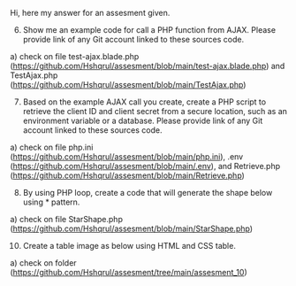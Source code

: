 Hi, here my answer for an assesment given. 

6) Show me an example code for call a PHP function from AJAX. Please provide link 
of any Git account linked to these sources code.

a) check on file test-ajax.blade.php (https://github.com/Hshqrul/assesment/blob/main/test-ajax.blade.php) and TestAjax.php (https://github.com/Hshqrul/assesment/blob/main/TestAjax.php)

7) Based on the example AJAX call you create, create a PHP script to retrieve the 
client ID and client secret from a secure location, such as an environment variable 
or a database. Please provide link of any Git account linked to these sources code.

a) check on file php.ini (https://github.com/Hshqrul/assesment/blob/main/php.ini), .env (https://github.com/Hshqrul/assesment/blob/main/.env), and Retrieve.php (https://github.com/Hshqrul/assesment/blob/main/Retrieve.php)

8) By using PHP loop, create a code that will generate the shape below using * 
pattern.

a) check on file StarShape.php (https://github.com/Hshqrul/assesment/blob/main/StarShape.php)

10) Create a table image as below using HTML and CSS table.

a) check on folder (https://github.com/Hshqrul/assesment/tree/main/assesment_10)
